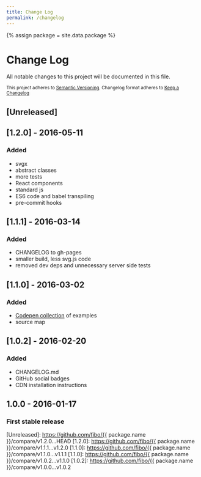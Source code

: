 ```yaml
---
title: Change Log
permalink: /changelog
---
```


{% assign package = site.data.package %}

# Change Log

All notable changes to this project will be documented in this file.

<sub>This project adheres to [Semantic Versioning](http://semver.org/).
Changelog format adheres to [Keep a Changelog](http://keepachangelog.com/)</sub>

## [Unreleased]

## [1.2.0] - 2016-05-11

### Added

- svgx
- abstract classes
- more tests
- React components
- standard js
- ES6 code and babel transpiling
- pre-commit hooks

## [1.1.1] - 2016-03-14

### Added

- CHANGELOG to gh-pages
- smaller build, less svg.js code
- removed dev deps and unnecessary server side tests

## [1.1.0] - 2016-03-02

### Added

- [Codepen collection](http://codepen.io/collection/DojWVW/) of examples
- source map

## [1.0.2] - 2016-02-20

### Added

- CHANGELOG.md
- GitHub social badges
- CDN installation instructions

## **1.0.0** - 2016-01-17

### First stable release

[Unreleased]: https://github.com/fibo/{{ package.name }}/compare/v1.2.0...HEAD
[1.2.0]: https://github.com/fibo/{{ package.name }}/compare/v1.1.1...v1.2.0
[1.1.0]: https://github.com/fibo/{{ package.name }}/compare/v1.1.0...v1.1.1
[1.1.0]: https://github.com/fibo/{{ package.name }}/compare/v1.0.2...v1.1.0
[1.0.2]: https://github.com/fibo/{{ package.name }}/compare/v1.0.0...v1.0.2
